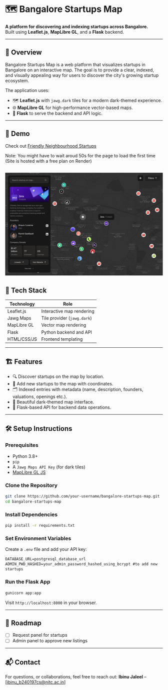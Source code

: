 # 🗺️ Bangalore Startups Map

**A platform for discovering and indexing startups across Bangalore.**  
Built using **Leaflet.js**, **MapLibre GL**, and a **Flask** backend.

---

## 🚀 Overview

Bangalore Startups Map is a web platform that visualizes startups in Bangalore on an interactive map. The goal is to provide a clear, indexed, and visually appealing way for users to discover the city's growing startup ecosystem.

The application uses:

- 🗺️ **Leaflet.js** with `jawg.dark` tiles for a modern dark-themed experience.
- 🌐 **MapLibre GL** for high-performance vector-based maps.
- 🐍 **Flask** to serve the backend and API logic.

---

## 📸 Demo

Check out [Friendly Neighbourhood Startups](https://banglore-startups-map.onrender.com/home)

Note: You might have to wait aroud 50s for the page to load the first time (Site is hosted with a free plan on Render)

<img src="./static/screenshot_1.png" width="600"/><br>
---

## 🔧 Tech Stack

| Technology   | Role                          |
|--------------|-------------------------------|
| Leaflet.js   | Interactive map rendering     |
| Jawg Maps    | Tile provider (`jawg.dark`)   |
| MapLibre GL  | Vector map rendering          |
| Flask        | Python backend and API        |
| HTML/CSS/JS  | Frontend templating           |

---

## 🏗️ Features

- 🔍 Discover startups on the map by location.
- 📍 Add new startups to the map with coordinates.
- 🗂️ Indexed entries with metadata (name, description, founders, valuations, openings etc.).
- 🎨 Beautiful dark-themed map interface.
- 📡 Flask-based API for backend data operations.

---

## 🛠️ Setup Instructions

### Prerequisites

- Python 3.8+
- `pip`
- A `Jawg Maps API Key` (for dark tiles)
- [MapLibre GL JS](https://maplibre.org/projects/maplibre-gl-js/)

### Clone the Repository

```bash
git clone https://github.com/your-username/bangalore-startups-map.git
cd bangalore-startups-map
```

### Install Dependencies

```bash
pip install -r requirements.txt
```

### Set Environment Variables

Create a `.env` file and add your API key:

```env
DATABASE_URL=postgresql_database_url
ADMIN_PWD_HASHED=your_admin_password_hashed_using_bcrypt #to add new startups
```

### Run the Flask App

```bash
gunicorn app:app
```

Visit `http://localhost:8000` in your browser.

---

## 📌 Roadmap

* [ ] Request panel for startups
* [ ] Admin panel to approve new listings

---

## 📬 Contact

For questions, or collaborations, feel free to reach out:
**Ibinu Jaleel** – \[[ibinu_b240197cs@nitc.ac.in](mailto:ibinu_b240197cs@nitc.ac.in)]
